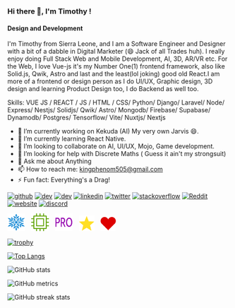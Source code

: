 ### Hi there 👋,  I'm Timothy !
#### Design and Development
I'm Timothy from Sierra Leone, and I am a Software Engineer and Designer with a bit of a dabble in Digital Marketer (😄 Jack of all Trades huh). I really enjoy doing Full Stack Web and Mobile Development, AI, 3D, AR/VR etc. For the Web, I love Vue-js it's my Number One(1) frontend framework, also like Solid.js, Qwik, Astro and last and the least(lol joking) good old React.I am more of a frontend or design person as I do UI/UX, Graphic design, 3D design and learning Product Design too, I do Backend as well too.

Skills: VUE JS / REACT / JS / HTML / CSS/ Python/ Django/ Laravel/ Node/ Express/ Nestjs/ Solidjs/ Qwik/ Astro/ Mongodb/ Firebase/ Supabase/ Dynamodb/ Postgres/ Tensorflow/ Vite/ Nuxtjs/ Nextjs

- 🔭 I’m currently working on Kekuda (AI) My very own Jarvis 😄. 
- 🌱 I’m currently learning React Native. 
- 👯 I’m looking to collaborate on AI, UI/UX, Mojo, Game development. 
- 🤔 I’m looking for help with Discrete Maths ( Guess it ain't my strongsuit) 
- 💬 Ask me about Anything 
- 📫 How to reach me: kingphenom505@gmail.com  
- ⚡ Fun fact: Everything's a Drag! 


[<img src='https://cdn.jsdelivr.net/npm/simple-icons@3.0.1/icons/github.svg' alt='github' height='40'>](https://github.com/phenomfvr)  [<img src='https://cdn.jsdelivr.net/npm/simple-icons@3.0.1/icons/dev-dot-to.svg' alt='dev' height='40'>](https://dev.to/phenomfvr)  [<img src='https://cdn.jsdelivr.net/npm/simple-icons@3.0.1/icons/hashnode.svg' alt='dev' height='40'>](https://phenomfvr.hashnode.dev/)  [<img src='https://cdn.jsdelivr.net/npm/simple-icons@3.0.1/icons/linkedin.svg' alt='linkedin' height='40'>](https://www.linkedin.com/in/king-phenom/)  [<img src='https://cdn.jsdelivr.net/npm/simple-icons@3.0.1/icons/twitter.svg' alt='twitter' height='40'>](https://twitter.com/phenomfvr)  [<img src='https://cdn.jsdelivr.net/npm/simple-icons@3.0.1/icons/stackoverflow.svg' alt='stackoverflow' height='40'>](https://stackoverflow.com/users/phenomfvr)  [<img src='https://cdn.jsdelivr.net/npm/simple-icons@3.0.1/icons/reddit.svg' alt='Reddit' height='40'>](https://www.reddit.com/user/phenomfvr)  [<img src='https://cdn.jsdelivr.net/npm/simple-icons@3.0.1/icons/icloud.svg' alt='website' height='40'>](https://phenom-portfolio.netlify.app/)  [<img src='https://cdn.jsdelivr.net/npm/simple-icons@3.0.1/icons/discord.svg' alt='discord' height='40'>](phenomfvr#6792)  

<a href='https://archiveprogram.github.com/'><img src='https://raw.githubusercontent.com/acervenky/animated-github-badges/master/assets/acbadge.gif' width='40' height='40'></a> <a href='https://docs.github.com/en/developers'><img src='https://raw.githubusercontent.com/acervenky/animated-github-badges/master/assets/devbadge.gif' width='40' height='40'></a> <a href='https://github.com/pricing'><img src='https://raw.githubusercontent.com/acervenky/animated-github-badges/master/assets/pro.gif' width='40' height='40'></a> <a href='https://stars.github.com/'><img src='https://raw.githubusercontent.com/acervenky/animated-github-badges/master/assets/starbadge.gif' width='35' height='35'></a> <a href='https://docs.github.com/en/github/supporting-the-open-source-community-with-github-sponsors'><img src='https://raw.githubusercontent.com/acervenky/animated-github-badges/master/assets/sponsorbadge.gif' width='35' height='35'></a> 

[![trophy](https://github-profile-trophy.vercel.app/?username=phenomfvr)](https://github.com/ryo-ma/github-profile-trophy)

[![Top Langs](https://github-readme-stats.vercel.app/api/top-langs/?username=phenomfvr)](https://github.com/anuraghazra/github-readme-stats)

![GitHub stats](https://github-readme-stats.vercel.app/api?username=phenomfvr&show_icons=true&count_private=true)  

![GitHub metrics](https://metrics.lecoq.io/phenomfvr)  

![GitHub streak stats](https://streak-stats.demolab.com/?user=phenomfvr)  

